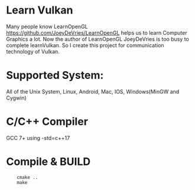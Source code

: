 
# Learn Vulkan
   Many people know LearnOpenGL https://github.com/JoeyDeVries/LearnOpenGL helps us to learn Computer Graphics a lot. Now the author of LearnOpenGL JoeyDeVries is too busy to complete learnVulkan. So I create this project for communication technology of Vulkan.

# Supported System:
   All of the Unix System, Linux, Android, Mac, IOS, Windows(MinGW and Cygwin)
# C/C++ Compiler
   GCC 7+   using -std=c++17
# Compile & BUILD
```
    cmake ..
    make
```
